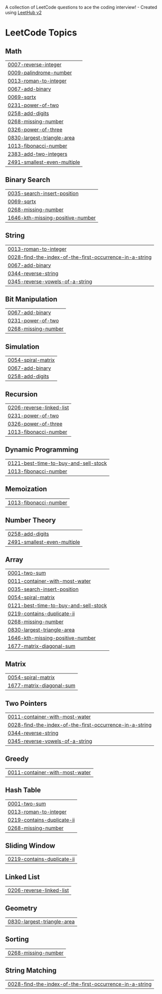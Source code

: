 A collection of LeetCode questions to ace the coding interview! - Created using [LeetHub v2](https://github.com/arunbhardwaj/LeetHub-2.0)
<!---LeetCode Topics Start-->
# LeetCode Topics
## Math
|  |
| ------- |
| [0007-reverse-integer](https://github.com/Viveksahoo-svg/DSA/tree/master/0007-reverse-integer) |
| [0009-palindrome-number](https://github.com/Viveksahoo-svg/DSA/tree/master/0009-palindrome-number) |
| [0013-roman-to-integer](https://github.com/Viveksahoo-svg/DSA/tree/master/0013-roman-to-integer) |
| [0067-add-binary](https://github.com/Viveksahoo-svg/DSA/tree/master/0067-add-binary) |
| [0069-sqrtx](https://github.com/Viveksahoo-svg/DSA/tree/master/0069-sqrtx) |
| [0231-power-of-two](https://github.com/Viveksahoo-svg/DSA/tree/master/0231-power-of-two) |
| [0258-add-digits](https://github.com/Viveksahoo-svg/DSA/tree/master/0258-add-digits) |
| [0268-missing-number](https://github.com/Viveksahoo-svg/DSA/tree/master/0268-missing-number) |
| [0326-power-of-three](https://github.com/Viveksahoo-svg/DSA/tree/master/0326-power-of-three) |
| [0830-largest-triangle-area](https://github.com/Viveksahoo-svg/DSA/tree/master/0830-largest-triangle-area) |
| [1013-fibonacci-number](https://github.com/Viveksahoo-svg/DSA/tree/master/1013-fibonacci-number) |
| [2383-add-two-integers](https://github.com/Viveksahoo-svg/DSA/tree/master/2383-add-two-integers) |
| [2491-smallest-even-multiple](https://github.com/Viveksahoo-svg/DSA/tree/master/2491-smallest-even-multiple) |
## Binary Search
|  |
| ------- |
| [0035-search-insert-position](https://github.com/Viveksahoo-svg/DSA/tree/master/0035-search-insert-position) |
| [0069-sqrtx](https://github.com/Viveksahoo-svg/DSA/tree/master/0069-sqrtx) |
| [0268-missing-number](https://github.com/Viveksahoo-svg/DSA/tree/master/0268-missing-number) |
| [1646-kth-missing-positive-number](https://github.com/Viveksahoo-svg/DSA/tree/master/1646-kth-missing-positive-number) |
## String
|  |
| ------- |
| [0013-roman-to-integer](https://github.com/Viveksahoo-svg/DSA/tree/master/0013-roman-to-integer) |
| [0028-find-the-index-of-the-first-occurrence-in-a-string](https://github.com/Viveksahoo-svg/DSA/tree/master/0028-find-the-index-of-the-first-occurrence-in-a-string) |
| [0067-add-binary](https://github.com/Viveksahoo-svg/DSA/tree/master/0067-add-binary) |
| [0344-reverse-string](https://github.com/Viveksahoo-svg/DSA/tree/master/0344-reverse-string) |
| [0345-reverse-vowels-of-a-string](https://github.com/Viveksahoo-svg/DSA/tree/master/0345-reverse-vowels-of-a-string) |
## Bit Manipulation
|  |
| ------- |
| [0067-add-binary](https://github.com/Viveksahoo-svg/DSA/tree/master/0067-add-binary) |
| [0231-power-of-two](https://github.com/Viveksahoo-svg/DSA/tree/master/0231-power-of-two) |
| [0268-missing-number](https://github.com/Viveksahoo-svg/DSA/tree/master/0268-missing-number) |
## Simulation
|  |
| ------- |
| [0054-spiral-matrix](https://github.com/Viveksahoo-svg/DSA/tree/master/0054-spiral-matrix) |
| [0067-add-binary](https://github.com/Viveksahoo-svg/DSA/tree/master/0067-add-binary) |
| [0258-add-digits](https://github.com/Viveksahoo-svg/DSA/tree/master/0258-add-digits) |
## Recursion
|  |
| ------- |
| [0206-reverse-linked-list](https://github.com/Viveksahoo-svg/DSA/tree/master/0206-reverse-linked-list) |
| [0231-power-of-two](https://github.com/Viveksahoo-svg/DSA/tree/master/0231-power-of-two) |
| [0326-power-of-three](https://github.com/Viveksahoo-svg/DSA/tree/master/0326-power-of-three) |
| [1013-fibonacci-number](https://github.com/Viveksahoo-svg/DSA/tree/master/1013-fibonacci-number) |
## Dynamic Programming
|  |
| ------- |
| [0121-best-time-to-buy-and-sell-stock](https://github.com/Viveksahoo-svg/DSA/tree/master/0121-best-time-to-buy-and-sell-stock) |
| [1013-fibonacci-number](https://github.com/Viveksahoo-svg/DSA/tree/master/1013-fibonacci-number) |
## Memoization
|  |
| ------- |
| [1013-fibonacci-number](https://github.com/Viveksahoo-svg/DSA/tree/master/1013-fibonacci-number) |
## Number Theory
|  |
| ------- |
| [0258-add-digits](https://github.com/Viveksahoo-svg/DSA/tree/master/0258-add-digits) |
| [2491-smallest-even-multiple](https://github.com/Viveksahoo-svg/DSA/tree/master/2491-smallest-even-multiple) |
## Array
|  |
| ------- |
| [0001-two-sum](https://github.com/Viveksahoo-svg/DSA/tree/master/0001-two-sum) |
| [0011-container-with-most-water](https://github.com/Viveksahoo-svg/DSA/tree/master/0011-container-with-most-water) |
| [0035-search-insert-position](https://github.com/Viveksahoo-svg/DSA/tree/master/0035-search-insert-position) |
| [0054-spiral-matrix](https://github.com/Viveksahoo-svg/DSA/tree/master/0054-spiral-matrix) |
| [0121-best-time-to-buy-and-sell-stock](https://github.com/Viveksahoo-svg/DSA/tree/master/0121-best-time-to-buy-and-sell-stock) |
| [0219-contains-duplicate-ii](https://github.com/Viveksahoo-svg/DSA/tree/master/0219-contains-duplicate-ii) |
| [0268-missing-number](https://github.com/Viveksahoo-svg/DSA/tree/master/0268-missing-number) |
| [0830-largest-triangle-area](https://github.com/Viveksahoo-svg/DSA/tree/master/0830-largest-triangle-area) |
| [1646-kth-missing-positive-number](https://github.com/Viveksahoo-svg/DSA/tree/master/1646-kth-missing-positive-number) |
| [1677-matrix-diagonal-sum](https://github.com/Viveksahoo-svg/DSA/tree/master/1677-matrix-diagonal-sum) |
## Matrix
|  |
| ------- |
| [0054-spiral-matrix](https://github.com/Viveksahoo-svg/DSA/tree/master/0054-spiral-matrix) |
| [1677-matrix-diagonal-sum](https://github.com/Viveksahoo-svg/DSA/tree/master/1677-matrix-diagonal-sum) |
## Two Pointers
|  |
| ------- |
| [0011-container-with-most-water](https://github.com/Viveksahoo-svg/DSA/tree/master/0011-container-with-most-water) |
| [0028-find-the-index-of-the-first-occurrence-in-a-string](https://github.com/Viveksahoo-svg/DSA/tree/master/0028-find-the-index-of-the-first-occurrence-in-a-string) |
| [0344-reverse-string](https://github.com/Viveksahoo-svg/DSA/tree/master/0344-reverse-string) |
| [0345-reverse-vowels-of-a-string](https://github.com/Viveksahoo-svg/DSA/tree/master/0345-reverse-vowels-of-a-string) |
## Greedy
|  |
| ------- |
| [0011-container-with-most-water](https://github.com/Viveksahoo-svg/DSA/tree/master/0011-container-with-most-water) |
## Hash Table
|  |
| ------- |
| [0001-two-sum](https://github.com/Viveksahoo-svg/DSA/tree/master/0001-two-sum) |
| [0013-roman-to-integer](https://github.com/Viveksahoo-svg/DSA/tree/master/0013-roman-to-integer) |
| [0219-contains-duplicate-ii](https://github.com/Viveksahoo-svg/DSA/tree/master/0219-contains-duplicate-ii) |
| [0268-missing-number](https://github.com/Viveksahoo-svg/DSA/tree/master/0268-missing-number) |
## Sliding Window
|  |
| ------- |
| [0219-contains-duplicate-ii](https://github.com/Viveksahoo-svg/DSA/tree/master/0219-contains-duplicate-ii) |
## Linked List
|  |
| ------- |
| [0206-reverse-linked-list](https://github.com/Viveksahoo-svg/DSA/tree/master/0206-reverse-linked-list) |
## Geometry
|  |
| ------- |
| [0830-largest-triangle-area](https://github.com/Viveksahoo-svg/DSA/tree/master/0830-largest-triangle-area) |
## Sorting
|  |
| ------- |
| [0268-missing-number](https://github.com/Viveksahoo-svg/DSA/tree/master/0268-missing-number) |
## String Matching
|  |
| ------- |
| [0028-find-the-index-of-the-first-occurrence-in-a-string](https://github.com/Viveksahoo-svg/DSA/tree/master/0028-find-the-index-of-the-first-occurrence-in-a-string) |
<!---LeetCode Topics End-->